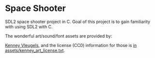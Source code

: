 # Space Shooter

SDL2 space shooter project in C. Goal of this project is to gain familiarity with
using SDL2 with C.

The wonderful art/sound/font assets are provided by:

[Kenney Vleugels](https://www.kenney.nl), and the license (CC0) information for those is
[in assets/kenney_art_license.txt](assets/kenney_art_license.txt).
